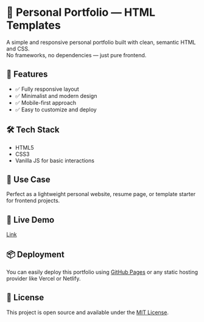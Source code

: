 # 💼 Personal Portfolio — HTML Templates

A simple and responsive personal portfolio built with clean, semantic HTML and CSS.  
No frameworks, no dependencies — just pure frontend.

## 🚀 Features
- ✅ Fully responsive layout  
- ✅ Minimalist and modern design  
- ✅ Mobile-first approach  
- ✅ Easy to customize and deploy  

## 🛠️ Tech Stack
- HTML5  
- CSS3  
- Vanilla JS for basic interactions

## 📁 Use Case
Perfect as a lightweight personal website, resume page, or template starter for frontend projects.

## 🔗 Live Demo
[Link](https://a1exandermalikov.github.io/malikovdev/)

## 📦 Deployment
You can easily deploy this portfolio using [GitHub Pages](https://pages.github.com/) or any static hosting provider like Vercel or Netlify.

## 📝 License
This project is open source and available under the [MIT License](LICENSE).
